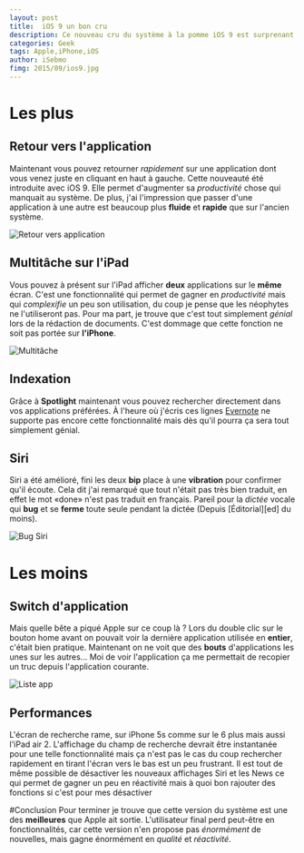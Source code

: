 ```yaml
---
layout: post
title:  iOS 9 un bon cru
description: Ce nouveau cru du système à la pomme iOS 9 est surprenant. 
categories: Geek
tags: Apple,iPhone,iOS 
author: iSebmo
fimg: 2015/09/ios9.jpg
---
```


# Les plus

## Retour vers l'application 
Maintenant vous pouvez retourner *rapidement* sur une application dont vous venez juste en cliquant en haut à gauche. Cette nouveauté été introduite avec iOS 9. Elle permet d'augmenter sa *productivité* chose qui manquait au système. De plus, j'ai l'impression que passer d'une application à une autre est beaucoup plus **fluide** et **rapide** que sur l'ancien système.   

![Retour vers application][retour]

## Multitâche sur l'iPad 
Vous pouvez à présent sur l'iPad afficher **deux** applications sur le **même** écran. C'est une fonctionnalité qui permet de gagner en *productivité* mais qui *complexifie* un peu son utilisation, du coup je pense que les néophytes ne l'utiliseront pas. Pour ma part, je trouve que c'est tout simplement *génial* lors de la rédaction de documents. 
C'est dommage que cette fonction ne soit pas portée sur **l'iPhone**.

![Multitâche][multi]

## Indexation 
Grâce à **Spotlight** maintenant vous pouvez rechercher directement dans vos applications préférées. À l'heure où j'écris ces lignes [Evernote][evernote] ne supporte pas encore cette fonctionnalité mais dès qu'il pourra ça sera tout simplement génial.

## Siri 
Siri a été amélioré, fini les deux **bip** place à une **vibration** pour confirmer qu'il écoute. Cela dit j'ai remarqué que tout n'était pas très bien traduit, en effet le mot «done» n'est pas traduit en français. Pareil pour la *dictée* vocale qui **bug** et se **ferme** toute seule pendant la dictée (Depuis [Éditorial][ed] du moins).

![Bug Siri][siri]

# Les moins

## Switch d'application 
Mais quelle bête a piqué Apple sur ce coup là ? Lors du double clic sur le bouton home avant on pouvait voir la dernière application utilisée en **entier**, c'était bien pratique. Maintenant on ne voit que des **bouts** d'applications les unes sur les autres... 
Moi de voir l'application ça me permettait de recopier un truc depuis l'application courante. 

![Liste app][app]

## Performances 
L'écran de recherche rame, sur iPhone 5s comme sur le 6 plus mais aussi l'iPad air 2. L'affichage du champ de recherche devrait être instantanée pour une telle fonctionnalité mais ça n'est pas le cas du coup rechercher rapidement en tirant l'écran vers le bas est un peu frustrant. Il est tout de même possible de désactiver les nouveaux affichages Siri et les News ce qui permet de gagner un peu en réactivité mais à quoi bon rajouter des fonctions si c'est pour mes désactiver 

#Conclusion
Pour terminer je trouve que cette version du système est une des **meilleures** que Apple ait sortie. L'utilisateur final perd peut-être en fonctionnalités, car cette version n'en propose pas *énormément* de nouvelles, mais gagne énormément en *qualité* et *réactivité*.           

[evernote]: http://evernote.com
[app]: http://tfada.fr/images/2015/09/app.png
[siri]: http://tfada.fr/images/2015/09/siri.png
[multi]: http://tfada.fr/images/2015/09/multi.png
[retour]: http://tfada.fr/images/2015/09/retour.png
